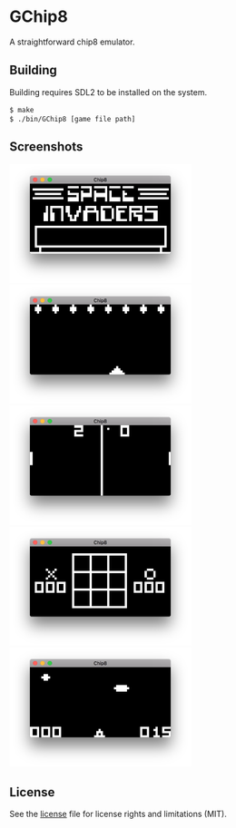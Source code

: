 # GChip8
A straightforward chip8 emulator.

## Building
Building requires SDL2 to be installed on the system.

```
$ make
$ ./bin/GChip8 [game file path]
```

## Screenshots

<img src="./screens/invaders.png" style="width:320px"/>
<img src="./screens/missile.png" style="width:320px"/>
<img src="./screens/pong.png" style="width:320px"/>
<img src="./screens/tictac.png" style="width:320px"/>
<img src="./screens/ufo.png" style="width:320px"/>

## License
See the [license](./LICENSE) file for license rights and limitations (MIT).
